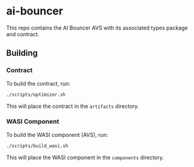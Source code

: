 # ai-bouncer

This repo contains the AI Bouncer AVS with its associated types package and
contract.

## Building

### Contract

To build the contract, run:

```sh
./scripts/optimizer.sh
```

This will place the contract in the `artifacts` directory.

### WASI Component

To build the WASI component (AVS), run:

```sh
./scripts/build_wasi.sh
```

This will place the WASI component in the `components` directory.
